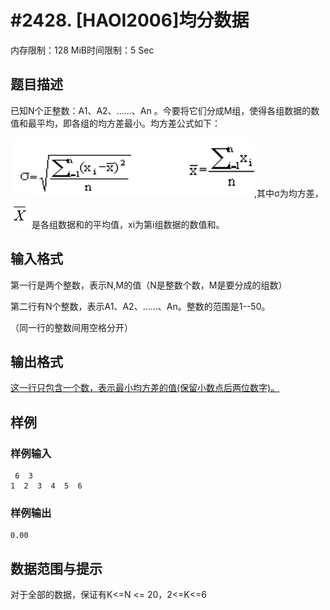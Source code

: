# #2428. [HAOI2006]均分数据

内存限制：128 MiB时间限制：5 Sec

## 题目描述

已知N个正整数：A1、A2、&hellip;&hellip;、An 。今要将它们分成M组，使得各组数据的数值和最平均，即各组的均方差最小。均方差公式如下：

![](upload/201410/aa(1).jpg),其中&sigma;为均方差，![](upload/201410/bb.jpg)是各组数据和的平均值，xi为第i组数据的数值和。

 

## 输入格式

第一行是两个整数，表示N,M的值（N是整数个数，M是要分成的组数）

第二行有N个整数，表示A1、A2、&hellip;&hellip;、An。整数的范围是1--50。

（同一行的整数间用空格分开）

## 输出格式

[这一行只包含一个数，表示最小均方差的值(保留小数点后两位数字)。](这一行只包含一个数，表示最小均方差的值(保留小数点后两位数字)。)

## 样例

### 样例输入

    
     6  3
    1  2  3  4  5  6
    

### 样例输出

    
    0.00
    

## 数据范围与提示

对于全部的数据，保证有K<=N <= 20，2<=K<=6
